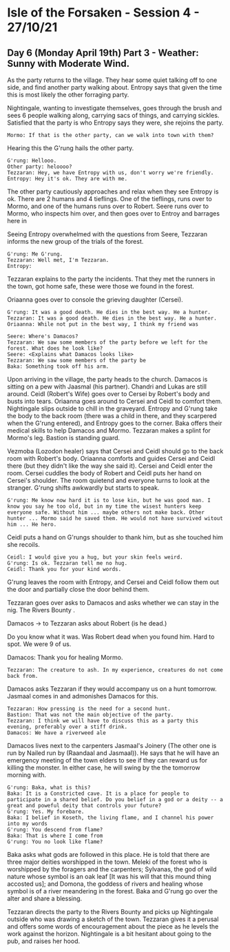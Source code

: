 # Isle of the Forsaken - Session 4 - 27/10/21

## Day 6 (Monday April 19th) Part 3 - Weather: Sunny with Moderate Wind.
As the party returns to the village. They hear some quiet talking off to one side, and find another party walking about. Entropy says that given the time this is most likely the other forraging party. 

Nightingale, wanting to investigate themselves, goes through the brush and sees 6 people walking along, carrying sacs of things, and carrying sickles. Satisfied that the party is who Entropy says they were, she rejoins the party. 
~~~
Mormo: If that is the other party, can we walk into town with them? 
~~~
Hearing this the G'rung hails the other party.
~~~
G'rung: Hellooo.
Other party: heloooo?
Tezzaran: Hey, we have Entropy with us, don't worry we're friendly. 
Entropy: Hey it's ok. They are with me. 
~~~
The other party cautiously approaches and relax when they see Entropy is ok. There are 2 humans and 4 tieflings. One of the tieflings, runs over to Mormo, and one of the humans runs over to Robert. Seere runs over to Mormo, who inspects him over, and then goes over to Entroy and barrages here in 

Seeing Entropy overwhelmed with the questions from Seere, Tezzaran informs the new group of the trials of the forest. 
~~~
G'rung: Me G'rung.
Tezzaran: Well met, I'm Tezzaran.
Entropy: 

~~~
Tezzaran explains to the party the incidents. That they met the runners in the town, got home safe, these were those we found in the forest. 

Oriaanna goes over to console the grieving daughter (Cersei). 
~~~
G'rung: It was a good death. He dies in the best way. He a hunter. 
Tezzaran: It was a good death. He dies in the best way. He a hunter. 
Oriaanna: While not put in the best way, I think my friend was 
~~~

~~~
Seere: Where's Damacos?
Tezzaran: We saw some members of the party before we left for the forest. What does he look like?
Seere: <Explains what Damacos looks like>
Tezzaran: We saw some members of the party be
Baka: Something took off his arm.
~~~

Upon arriving in the village, the party heads to the church. Damacos is sitting on a pew with Jaasmal (his partner).  Chandri and Lukas are still around. Ceidl (Robert's Wife) goes over to Cersei by Robert's body and busts into tears. Oriaanna goes around to Cersei and Ceidl to comfort them. Nightingale slips outside to chill in the graveyard. Entropy and G'rung take the body to the back room (there was a child in there, and they scarpered when the G'rung entered), and Entropy goes to the corner. Baka offers their medical skills to help Damacos and Mormo. Tezzaran makes a splint for Mormo's leg. Bastion is standing guard.

Vezmoba (Lozodon healer) says that Cersei and Ceidl should go to the back room with Robert's body. Oriaanna comforts and guides Cersei and Ceidl there (but they didn't like the way she said it). Cersei and Ceidl enter the room. Cersei cuddles the body of Robert and Ceidl puts her hand on Cersei's shoulder. The room quietend and everyone turns to look at the stranger. G'rung shifts awkwardly but starts to speak. 
~~~
G'rung: Me know now hard it is to lose kin, but he was good man. I know you say he too old, but in my time the wisest hunters keep everyone safe. Without him ... maybe others not make back. Other hunter ... Mormo said he saved them. He would not have survived witout him ... He hero. 
~~~
Ceidl puts a hand on G'rungs shoulder to thank him, but as she touched him she recoils. 
~~~
Ceidl: I would give you a hug, but your skin feels weird. 
G'rung: Is ok. Tezzaran tell me no hug.  
Ceidl: Thank you for your kind words. 
~~~

G'rung leaves the room with Entropy, and Cersei and Ceidl follow them out the door and partially close the door behind them.

Tezzaran goes over asks to Damacos and asks whether we can stay in the nig. The Rivers Bounty . 

Damacos -> to Tezzaran asks about Robert (is he dead.)

Do you know what it was. Was Robert dead when you found him. Hard to spot. We were 9 of us. 

Damacos: Thank you for healing Mormo.

~~~
Tezzaran: The creature to ash. In my experience, creatures do not come back from.
~~~

Damacos asks Tezzaran if they would accompany us on a hunt tomorrow. Jasmaal comes in and admonishes Damacos for this.
~~~
Tezzaran: How pressing is the need for a second hunt. 
Bastion: That was not the main objective of the party. 
Tezzaran: I think we will have to discuss this as a party this evening, preferably over a stiff drink. 
Damacos: We have a riverweed ale
~~~
Damacos lives next to the carpenters Jasmaal's Joinery (The other one is run by Nailed run by (Raandaal and Jasmaal)). He says that he will have an emergency meeting of the town elders to see if they can reward us for killing the monster. In either case, he will swing by the the tomorrow morning with. 

~~~
G'rung: Baka, what is this?
Baka: It is a Constricted cave. It is a place for people to participate in a shared belief. Do you belief in a god or a deity -- a great and poweful deity that controls your future?
G'rung: Yes. My forebare.
Baka: I belief in Koseth, the living flame, and I channel his power into my words
G'rung: You descend from flame? 
Baka: That is where I come from
G'rung: You no look like flame? 
~~~
Baka asks what gods are followed in this place. He is told that there are three major deities worshipped in the town. Meleki of the forest who is worshipped by the foragers and the carpenters; Sylvanas, the god of wild nature whose symbol is an oak leaf \[It was his will that this mound thing accosted us\]; and Domona, the goddess of rivers and healing whose symbol is of a river meandering in the forest. Baka and G'rung go over the alter and share a blessing.

Tezzaran directs the party to the Rivers Bounty and picks up Nightingale outside who was drawing a sketch of the town. Tezzaran gives it a perusal and offers some words of encouragement about the piece as he levels the work against the horizon. Nightingale is a bit hesitant about going to the pub, and raises her hood.





